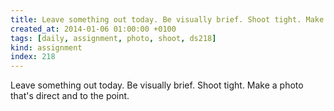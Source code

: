 ```yaml
---
title: Leave something out today. Be visually brief. Shoot tight. Make a photo that's direct and to the point.
created_at: 2014-01-06 01:00:00 +0100
tags: [daily, assignment, photo, shoot, ds218]
kind: assignment
index: 218
---
```


Leave something out today. Be visually brief. Shoot tight. Make a photo that's direct and to the point.
